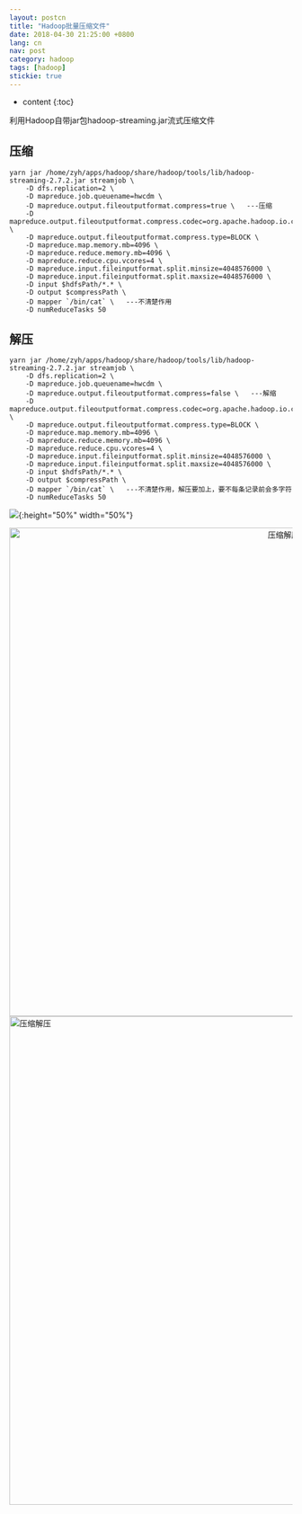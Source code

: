 ```yaml
---
layout: postcn
title: "Hadoop批量压缩文件"
date: 2018-04-30 21:25:00 +0800
lang: cn
nav: post
category: hadoop
tags: [hadoop]
stickie: true
---
```


* content
{:toc}

利用Hadoop自带jar包hadoop-streaming.jar流式压缩文件
<!-- more -->

## 压缩
```shell
yarn jar /home/zyh/apps/hadoop/share/hadoop/tools/lib/hadoop-streaming-2.7.2.jar streamjob \
	-D dfs.replication=2 \
	-D mapreduce.job.queuename=hwcdm \
	-D mapreduce.output.fileoutputformat.compress=true \   ---压缩
	-D mapreduce.output.fileoutputformat.compress.codec=org.apache.hadoop.io.compress.GzipCodec \
	-D mapreduce.output.fileoutputformat.compress.type=BLOCK \
	-D mapreduce.map.memory.mb=4096 \
	-D mapreduce.reduce.memory.mb=4096 \
	-D mapreduce.reduce.cpu.vcores=4 \
	-D mapreduce.input.fileinputformat.split.minsize=4048576000 \
	-D mapreduce.input.fileinputformat.split.maxsize=4048576000 \
	-D input $hdfsPath/*.* \
	-D output $compressPath \
	-D mapper `/bin/cat` \   ---不清楚作用
	-D numReduceTasks 50
````

## 解压
```
yarn jar /home/zyh/apps/hadoop/share/hadoop/tools/lib/hadoop-streaming-2.7.2.jar streamjob \
	-D dfs.replication=2 \
	-D mapreduce.job.queuename=hwcdm \
	-D mapreduce.output.fileoutputformat.compress=false \   ---解缩
	-D mapreduce.output.fileoutputformat.compress.codec=org.apache.hadoop.io.compress.GzipCodec \
	-D mapreduce.output.fileoutputformat.compress.type=BLOCK \
	-D mapreduce.map.memory.mb=4096 \
	-D mapreduce.reduce.memory.mb=4096 \
	-D mapreduce.reduce.cpu.vcores=4 \
	-D mapreduce.input.fileinputformat.split.minsize=4048576000 \
	-D mapreduce.input.fileinputformat.split.maxsize=4048576000 \
	-D input $hdfsPath/*.* \
	-D output $compressPath \
	-D mapper `/bin/cat` \   ---不清楚作用，解压要加上，要不每条记录前会多字符
	-D numReduceTasks 50
```
![](/img/hadoop-hive/hadoop-compress.jpg){:height="50%" width="50%"}
<div  align="center">    
<img src="/img/hadoop-hive/hadoop-compress.jpg" width = "960" height = "870" alt="压缩解压" align=center />
</div>
<img src="/img/hadoop-hive/hadoop-compress.jpg" width = "960" height = "870" alt="压缩解压" align=center />